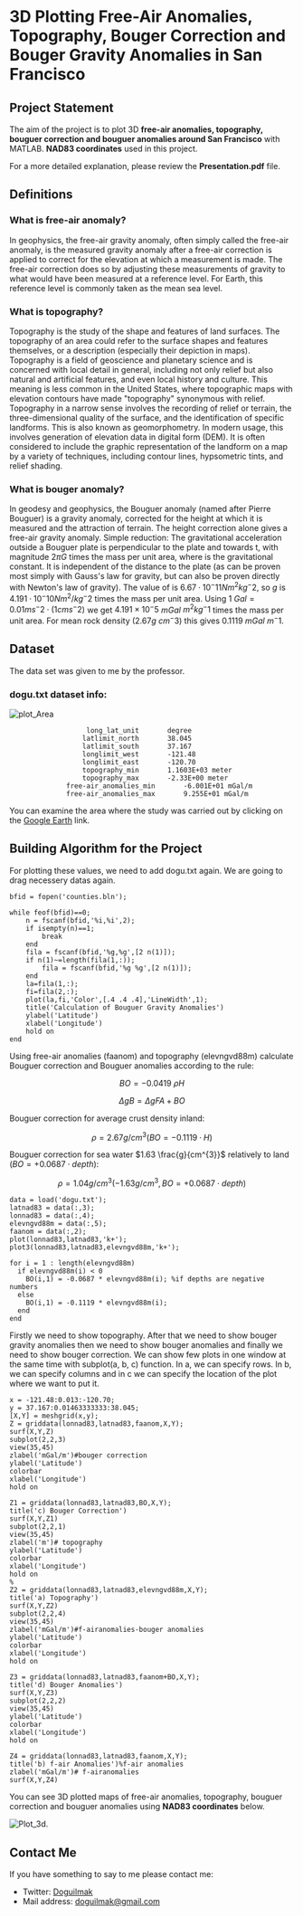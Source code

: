 
# 3D Plotting Free-Air Anomalies, Topography, Bouger Correction and Bouger Gravity Anomalies in San Francisco 

## Project Statement

The aim of the project is to plot 3D **free-air anomalies, topography, bouguer correction and bouguer anomalies around San Francisco** with MATLAB. **NAD83 coordinates** used in this project.

For a more detailed explanation, please review the **Presentation.pdf** file.

## Definitions

### What is free-air anomaly?

In geophysics, the free-air gravity anomaly, often simply called the free-air anomaly, is the measured gravity anomaly after a free-air correction is applied to correct for the elevation at which a measurement is made. The free-air correction does so by adjusting these measurements of gravity to what would have been measured at a reference level. For Earth, this reference level is commonly taken as the mean sea level.

### What is topography?

Topography is the study of the shape and features of land surfaces. The topography of an area could refer to the surface shapes and features themselves, or a description (especially their depiction in maps).
Topography is a field of geoscience and planetary science and is concerned with local detail in general, including not only relief but also natural and artificial features, and even local history and culture. This meaning is less common in the United States, where topographic maps with elevation contours have made "topography" synonymous with relief.
Topography in a narrow sense involves the recording of relief or terrain, the three-dimensional quality of the surface, and the identification of specific landforms. This is also known as geomorphometry. In modern usage, this involves generation of elevation data in digital form (DEM). It is often considered to include the graphic representation of the landform on a map by a variety of techniques, including contour lines, hypsometric tints, and relief shading.

### What is bouger anomaly?

In geodesy and geophysics, the Bouguer anomaly (named after Pierre Bouguer) is a gravity anomaly, corrected for the height at which it is measured and the attraction of terrain. The height correction alone gives a free-air gravity anomaly.
Simple reduction: The gravitational acceleration outside a Bouguer plate is perpendicular to the plate and towards t, with magnitude $2πG$ times the mass per unit area, where is the gravitational constant. It is independent of the distance to the plate (as can be proven most simply with Gauss's law for gravity, but can also be proven directly with Newton's law of gravity). The value of is $6.67 · 10^-11 Nm^2 kg^-2$, so $g$ is $4.191 · 10^-10 Nm^2 / kg^-2$ times the mass per unit area. Using 1 $Gal=0.01 m s^-2 · (1 cm s^-2)$ we get $4.191 × 10^-5$ $mGal$  $m^2 kg^-1$ times the mass per unit area. For mean rock density ($2.67 g$ $cm^-3$) this gives $0.1119$ $mGal$ $m^-1$.


## Dataset

The data set was given to me by the professor.

### dogu.txt dataset info:

![plot_Area](plotArea.jpg)

				       long_lat_unit       degree
				      latlimit_north       38.045    
				      latlimit_south       37.167   
				      longlimit_west       -121.48    
				      longlimit_east       -120.70    
				      topography_min	   1.1603E+03 meter
				      topography_max       -2.33E+00 meter
			      free-air_anomalies_min	   -6.001E+01 mGal/m
			      free-air_anomalies_max	   9.255E+01 mGal/m

You can examine the area where the study was carried out by clicking on the [Google Earth](https://earth.google.com/web/search/37.6/@37.65458874,-121.25708117,19.04990239a,26212.17532162d,35y,-79.21920196h,65.59324079t,0r/data=CigiJgokCQAAAAAAAAAAEQAAAAAAAAAAGQAAAAAAAAAAIQAAAAAAAAAA) link.

## Building Algorithm for the Project

For plotting these values, we need to add dogu.txt again. We are going to drag necessery datas again.

	bfid = fopen('counties.bln');

	while feof(bfid)==0;    
	    n = fscanf(bfid,'%i,%i',2);
	    if isempty(n)==1;
	        break
	    end
	    fila = fscanf(bfid,'%g,%g',[2 n(1)]);
	    if n(1)~=length(fila(1,:));
	        fila = fscanf(bfid,'%g %g',[2 n(1)]);
	    end
	    la=fila(1,:);
	    fi=fila(2,:);
	    plot(la,fi,'Color',[.4 .4 .4],'LineWidth',1);
	    title('Calculation of Bouguer Gravity Anomalies')
	    ylabel('Latitude')
	    xlabel('Longitude')
	    hold on
	end

Using free-air anomalies (faanom) and topography (elevngvd88m) calculate Bouguer correction and Bouguer anomalies according to the rule:

$$BO = -0.0419 \ ρ H$$

$$ΔgB = ΔgFA + BO$$

Bouguer correction for average crust density inland:

$$ρ = 2.67 g/cm^3 (BO = - 0.1119 · H)$$

Bouguer correction for sea water $1.63 \frac{g}{cm^{3}}$ relatively to land ($BO =+ 0.0687 \cdot depth$):

$$ρ = 1.04 g/cm^3 (-1.63 g/cm^3, BO = + 0.0687 \cdot depth)$$



	data = load('dogu.txt');
	latnad83 = data(:,3);
	lonnad83 = data(:,4);
	elevngvd88m = data(:,5);
	faanom = data(:,2);
	plot(lonnad83,latnad83,'k+'); 
	plot3(lonnad83,latnad83,elevngvd88m,'k+');

	for i = 1 : length(elevngvd88m)
	  if elevngvd88m(i) < 0
	    BO(i,1) = -0.0687 * elevngvd88m(i);	%if depths are negative numbers
	  else
	    BO(i,1) = -0.1119 * elevngvd88m(i);
	  end
	end

Firstly we need to show topography. After that we need to show bouger gravity anomalies then we need to show bouger anomalies and finally we need to show bouger correction. We can show few plots in one window at the same time with subplot(a, b, c) function. In a, we can specify rows. In b, we can specify columns and in c we can specify the location of the plot where we want to put it.

	x = -121.48:0.013:-120.70;
	y = 37.167:0.01463333333:38.045;
	[X,Y] = meshgrid(x,y);
	Z = griddata(lonnad83,latnad83,faanom,X,Y);
	surf(X,Y,Z)
	subplot(2,2,3)
	view(35,45)
	zlabel('mGal/m')#bouger correction
	ylabel('Latitude')
	colorbar
	xlabel('Longitude')
	hold on

	Z1 = griddata(lonnad83,latnad83,BO,X,Y);
	title('c) Bouger Correction') 
	surf(X,Y,Z1)
	subplot(2,2,1)
	view(35,45)
	zlabel('m')# topography
	ylabel('Latitude')
	colorbar
	xlabel('Longitude')
	hold on
	%
	Z2 = griddata(lonnad83,latnad83,elevngvd88m,X,Y);
	title('a) Topography')
	surf(X,Y,Z2)
	subplot(2,2,4)
	view(35,45)
	zlabel('mGal/m')#f-airanomalies-bouger anomalies
	ylabel('Latitude')
	colorbar
	xlabel('Longitude')
	hold on

	Z3 = griddata(lonnad83,latnad83,faanom+BO,X,Y);
	title('d) Bouger Anomalies')
	surf(X,Y,Z3)
	subplot(2,2,2)
	view(35,45)
	ylabel('Latitude')
	colorbar
	xlabel('Longitude')
	hold on

	Z4 = griddata(lonnad83,latnad83,faanom,X,Y);
	title('b) f-air Anomalies')%f-air anomalies
	zlabel('mGal/m')# f-airanomalies
	surf(X,Y,Z4)

You can see 3D plotted maps of free-air anomalies, topography, bouguer correction and bouguer anomalies using **NAD83 coordinates** below.

![Plot_3d.](Plot3d.jpg)

## Contact Me

If you have something to say to me please contact me: 

 - Twitter: [Doguilmak](https://twitter.com/Doguilmak)
 - Mail address: doguilmak@gmail.com
 

